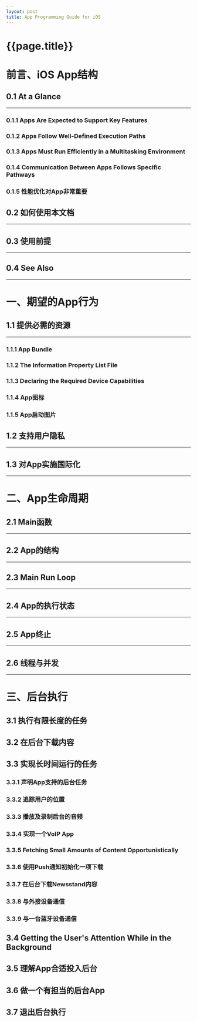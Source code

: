 ```yaml
---
layout: post
title: App Programming Guide for iOS
---
```

{{page.title}}
=========================

# 前言、iOS App结构
## 0.1 At a Glance
---
### 0.1.1 Apps Are Expected to Support Key Features
### 0.1.2 Apps Follow Well-Defined Execution Paths
### 0.1.3 Apps Must Run Efficiently in a Multitasking Environment
### 0.1.4 Communication Between Apps Follows Specific Pathways
### 0.1.5 性能优化对App非常重要
## 0.2 如何使用本文档
---

## 0.3 使用前提
---
## 0.4 See Also
---

# 一、期望的App行为
## 1.1 提供必需的资源
---
### 1.1.1 App Bundle
### 1.1.2 The Information Property List File
### 1.1.3 Declaring the Required Device Capabilities
### 1.1.4 App图标
### 1.1.5 App启动图片

## 1.2 支持用户隐私
---

## 1.3 对App实施国际化
---

# 二、App生命周期
## 2.1 Main函数
---

## 2.2 App的结构
---

## 2.3 Main Run Loop
---

## 2.4 App的执行状态
---
## 2.5 App终止
---
## 2.6 线程与并发
---

# 三、后台执行
## 3.1 执行有限长度的任务
## 3.2 在后台下载内容
## 3.3 实现长时间运行的任务
### 3.3.1 声明App支持的后台任务
### 3.3.2 追踪用户的位置
### 3.3.3 播放及录制后台的音频
### 3.3.4 实现一个VoIP App
### 3.3.5 Fetching Small Amounts of Content Opportunistically
### 3.3.6 使用Push通知初始化一项下载
### 3.3.7 在后台下载Newsstand内容
### 3.3.8 与外接设备通信
### 3.3.9 与一台蓝牙设备通信

## 3.4 Getting the User's Attention While in the Background
## 3.5 理解App合适投入后台
## 3.6 做一个有担当的后台App
## 3.7 退出后台执行
